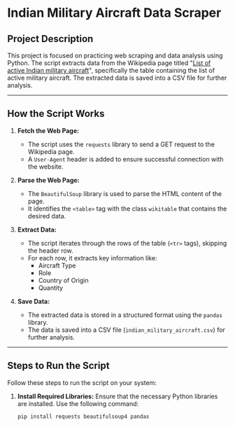 # Indian Military Aircraft Data Scraper

## Project Description
This project is focused on practicing web scraping and data analysis using Python. The script extracts data from the Wikipedia page titled "[List of active Indian military aircraft](https://en.wikipedia.org/wiki/List_of_active_Indian_military_aircraft)", specifically the table containing the list of active military aircraft. The extracted data is saved into a CSV file for further analysis.

---

## How the Script Works
1. **Fetch the Web Page:**
   - The script uses the `requests` library to send a GET request to the Wikipedia page.
   - A `User-Agent` header is added to ensure successful connection with the website.

2. **Parse the Web Page:**
   - The `BeautifulSoup` library is used to parse the HTML content of the page.
   - It identifies the `<table>` tag with the class `wikitable` that contains the desired data.

3. **Extract Data:**
   - The script iterates through the rows of the table (`<tr>` tags), skipping the header row.
   - For each row, it extracts key information like:
     - Aircraft Type
     - Role
     - Country of Origin
     - Quantity

4. **Save Data:**
   - The extracted data is stored in a structured format using the `pandas` library.
   - The data is saved into a CSV file (`indian_military_aircraft.csv`) for further analysis.

---

## Steps to Run the Script
Follow these steps to run the script on your system:

1. **Install Required Libraries:**
   Ensure that the necessary Python libraries are installed. Use the following command:
   ```bash
   pip install requests beautifulsoup4 pandas
